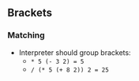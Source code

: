 ## Brackets

### Matching
 - Interpreter should group brackets: 
    - `* 5 (- 3 2) = 5`
    - `/ (* 5 (+ 8 2)) 2 = 25`